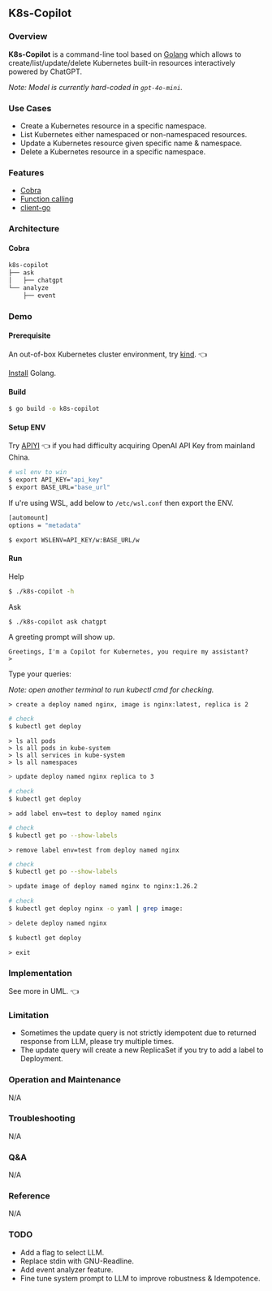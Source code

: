 ## K8s-Copilot

### Overview

**K8s-Copilot** is a command-line tool based on [Golang](https://go.dev/) which allows to create/list/update/delete Kubernetes built-in resources interactively powered by ChatGPT.

*Note: Model is currently hard-coded in `gpt-4o-mini`.*

### Use Cases

- Create a Kubernetes resource in a specific namespace.
- List Kubernetes either namespaced or non-namespaced resources.
- Update a Kubernetes resource given specific name & namespace.
- Delete a Kubernetes resource in a specific namespace.

### Features

- [Cobra](https://github.com/spf13/cobra)
- [Function calling](https://platform.openai.com/docs/guides/function-calling)
- [client-go](https://github.com/kubernetes/client-go)

### Architecture

#### Cobra

```bash
k8s-copilot
├── ask
│   ├── chatgpt
└── analyze
    ├── event
```

### Demo

#### Prerequisite

An out-of-box Kubernetes cluster environment, try [kind](https://kind.sigs.k8s.io/). 👈

[Install](https://go.dev/doc/install) Golang.

#### Build

```bash
$ go build -o k8s-copilot
```

#### Setup ENV

Try [APIYI](https://www.apiyi.com/register/?aff_code=UFwG) 👈 if you had difficulty acquiring OpenAI API Key from mainland China.

```bash
# wsl env to win
$ export API_KEY="api_key"
$ export BASE_URL="base_url"
```

If u're using WSL, add below to `/etc/wsl.conf` then export the ENV.

```bash
[automount]
options = "metadata"
```

```bash
$ export WSLENV=API_KEY/w:BASE_URL/w
```

#### Run

Help

```bash
$ ./k8s-copilot -h
```

Ask

```bash
$ ./k8s-copilot ask chatgpt
```

A greeting prompt will show up.

```
Greetings, I'm a Copilot for Kubernetes, you require my assistant?
>
```

Type your queries:

*Note: open another terminal to run kubectl cmd for checking.*

```
> create a deploy named nginx, image is nginx:latest, replica is 2
```

```bash
# check
$ kubectl get deploy
```

```
> ls all pods
> ls all pods in kube-system
> ls all services in kube-system
> ls all namespaces
```

```bash
> update deploy named nginx replica to 3
```

```bash
# check
$ kubectl get deploy
```

```
> add label env=test to deploy named nginx
```

```bash
# check
$ kubectl get po --show-labels
```

```
> remove label env=test from deploy named nginx
```

```bash
# check
$ kubectl get po --show-labels
```

```bash
> update image of deploy named nginx to nginx:1.26.2
```

```bash
# check
$ kubectl get deploy nginx -o yaml | grep image:
```

```bash
> delete deploy named nginx
```

```bash
$ kubectl get deploy
```

```
> exit
```

### Implementation

See more in UML. 👈

### Limitation

- Sometimes the update query is not strictly idempotent due to returned response from LLM, please try multiple times.
- The update query will create a new ReplicaSet if you try to add a label to Deployment.

### Operation and Maintenance

N/A

### Troubleshooting

N/A

### Q&A

N/A

### Reference

N/A

### TODO

- Add a flag to select LLM.
- Replace stdin with GNU-Readline.
- Add event analyzer feature.
- Fine tune system prompt to LLM to improve robustness & Idempotence.